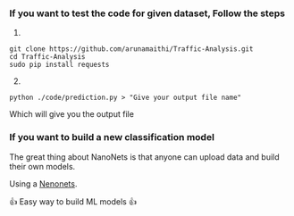 ### If you want to test the code for given dataset, Follow the steps

1.
```
git clone https://github.com/arunamaithi/Traffic-Analysis.git
cd Traffic-Analysis
sudo pip install requests
```
2.
```
python ./code/prediction.py > "Give your output file name"
```
Which will give you the output file



### If you want to build a new classification model

The great thing about NanoNets is that anyone can upload data and build their own models.

Using a  [Nenonets](https://app.nanonets.com/ImageCategorization/).


:+1: Easy way to build ML models :+1:
